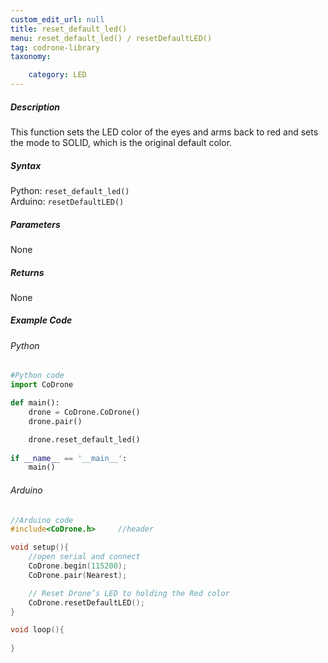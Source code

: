 ```yaml
---
custom_edit_url: null
title: reset_default_led()
menu: reset_default_led() / resetDefaultLED()
tag: codrone-library
taxonomy:

	category: LED
---
```


##### Description

This function sets the LED color of the eyes and arms back to red and sets the mode to SOLID, which is the original default color.

##### Syntax
Python: ```reset_default_led()```<br />
Arduino: ```resetDefaultLED()```

##### Parameters

None

##### Returns

None

##### Example Code
###### Python
```python
#Python code
import CoDrone

def main():
	drone = CoDrone.CoDrone()
	drone.pair()

	drone.reset_default_led()
	
if __name__ == '__main__':
	main()

```
###### Arduino
```c
//Arduino code
#include<CoDrone.h>		//header

void setup(){
	//open serial and connect
	CoDrone.begin(115200);
	CoDrone.pair(Nearest);

	// Reset Drone’s LED to holding the Red color 
	CoDrone.resetDefaultLED();	
}

void loop(){
	
}

```